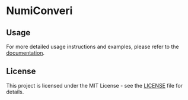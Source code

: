 # NumiConveri

## Usage

For more detailed usage instructions and examples, please refer to the [documentation](https://github.com/PYthonCoder1128/numiconveri/wiki).

## License

This project is licensed under the MIT License - see the [LICENSE](https://github.com/PYthonCoder1128/numiconveri?tab=License-1-ov-file) file for details.
